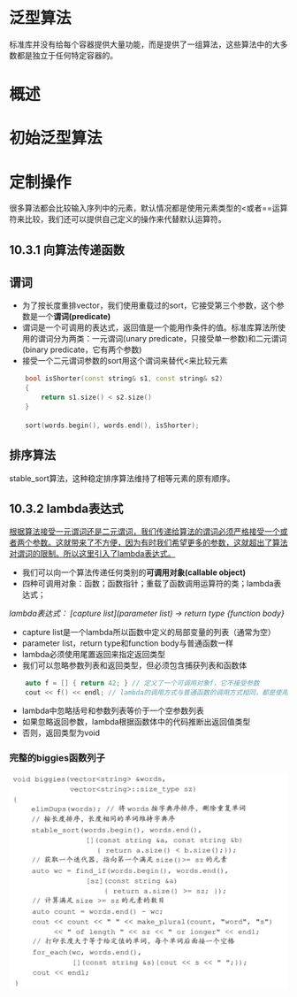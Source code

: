 # 泛型算法
标准库并没有给每个容器提供大量功能，而是提供了一组算法，这些算法中的大多数都是独立于任何特定容器的。

# 概述
# 初始泛型算法

# 定制操作
很多算法都会比较输入序列中的元素，默认情况都是使用元素类型的<或者==运算符来比较，我们还可以提供自己定义的操作来代替默认运算符。

## 10.3.1 向算法传递函数

## 谓词
* 为了按长度重排vector，我们使用重载过的sort，它接受第三个参数，这个参数是一个**谓词(predicate)**
* 谓词是一个可调用的表达式，返回值是一个能用作条件的值。标准库算法所使用的谓词分为两类：一元谓词(unary predicate，只接受单一参数)和二元谓词(binary predicate，它有两个参数)
* 接受一个二元谓词参数的sort用这个谓词来替代<来比较元素
```c++
    bool isShorter(const string& s1, const string& s2)
    {
        return s1.size() < s2.size()
    }
    
    sort(words.begin(), words.end(), isShorter);
```

## 排序算法
stable_sort算法，这种稳定排序算法维持了相等元素的原有顺序。

## 10.3.2 lambda表达式
<u>根据算法接受一元谓词还是二元谓词，我们传递给算法的谓词必须严格接受一个或者两个参数。这就带来了不方便，因为有时我们希望更多的参数，这就超出了算法对谓词的限制。所以这里引入了lambda表达式。</u>
* 我们可以向一个算法传递任何类别的**可调用对象(callable object)**
* 四种可调用对象：函数；函数指针；重载了函数调用运算符的类；lambda表达式；

*lambda表达式：*
*[capture list](parameter list) -> return type {function body}*

* capture list是一个lambda所以函数中定义的局部变量的列表（通常为空）
* parameter list，return type和function body与普通函数一样
* lambda必须使用尾置返回来指定返回类型
* 我们可以忽略参数列表和返回类型，但必须包含捕获列表和函数体

```c++
    auto f = [] { return 42; } // 定义了一个可调用对象f，它不接受参数
    cout << f() << endl; // lambda的调用方式与普通函数的调用方式相同，都是使用调用运算符
```
* lambda中忽略括号和参数列表等价于一个空参数列表
* 如果忽略返回参数，lambda根据函数体中的代码推断出返回值类型
* 否则，返回类型为void

### 完整的biggies函数列子
![](assets/10.3.2_lambda_biggies_example.png)
